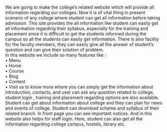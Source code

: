 We are going to make the college’s related website which will provide all information regarding our colleges. Now it is of vital thing in present scenario of any college where student can get all information before taking admission. This site provides the all information like student can easily get all information regarding their syllabus, especially for the training and placement since it is difficult to get the students informed during the campus so all the students can easily get information. There is also facility for the faculty members, they can easily give all the answer of student’s question and can give their solution of problem.  
In this website we include so many features like :  
•	Menu  
•	Home  
•	Course  
•	Blog  
•	Content  
•	Visit us to know more   where you can simply get the information about introduction, contacts, and user 
can ask any question related to college, student login , training and placement regarding options are also available. Student can get about information about college and they can plan for news and events of college. Student can download scheme and syllabus of their related branch. In front page you can see important notices. And in this website also helps for staff login. Here, student can also get all the information regarding college campus, hostels, library etc.  
